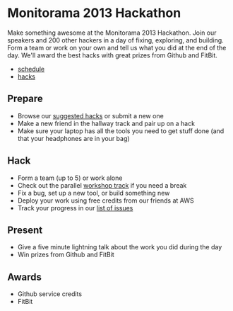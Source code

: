 # Monitorama 2013 Hackathon

Make something awesome at the Monitorama 2013 Hackathon. Join our speakers and 200 other hackers in a day of fixing, exploring, and building. Form a team or work on your own and tell us what you did at the end of the day. We'll award the best hacks with great prizes from Github and FitBit.

- [schedule](http://monitorama.com/#schedule)
- [hacks](https://github.com/monitorama/hackathon/issues?state=open)

## Prepare

- Browse our [suggested hacks](https://github.com/monitorama/hackathon/issues?state=open) or submit a new one
- Make a new friend in the hallway track and pair up on a hack
- Make sure your laptop has all the tools you need to get stuff done (and that your headphones are in your bag)

## Hack

- Form a team (up to 5) or work alone
- Check out the parallel [workshop track](http://monitorama.com/#schedule) if you need a break
- Fix a bug, set up a new tool, or build something new
- Deploy your work using free credits from our friends at AWS
- Track your progress in our [list of issues](https://github.com/monitorama/hackathon/issues?state=open)

## Present

- Give a five minute lightning talk about the work you did during the day
- Win prizes from Github and FitBit

## Awards

- Github service credits
- FitBit
